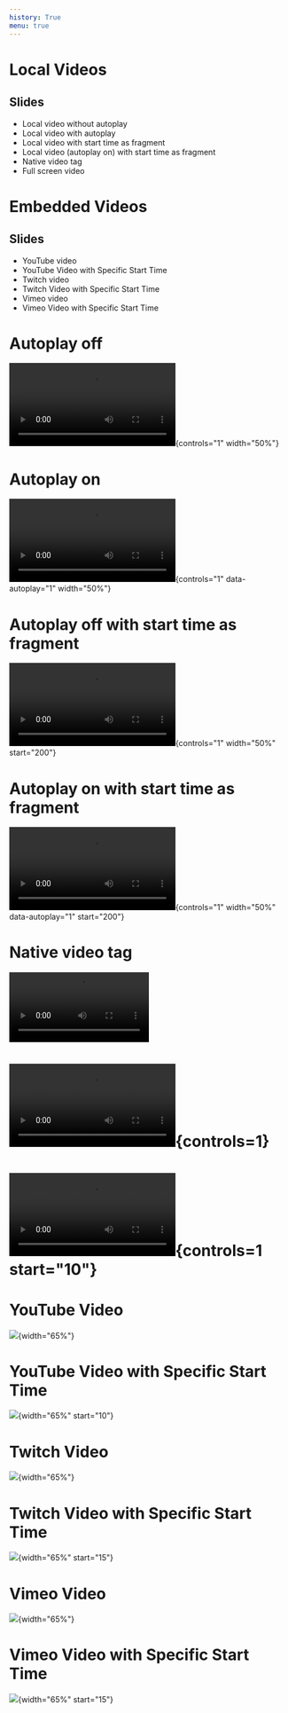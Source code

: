 ```yaml
---
history: True
menu: true
---
```


# Local Videos

## Slides

- Local video without autoplay
- Local video with autoplay
- Local video with start time as fragment
- Local video (autoplay on) with start time as fragment
- Native video tag
- Full screen video

# Embedded Videos

## Slides

- YouTube video
- YouTube Video with Specific Start Time
- Twitch video
- Twitch Video with Specific Start Time
- Vimeo video
- Vimeo Video with Specific Start Time

# Autoplay off

![](./pacman-perfect-game.mp4){controls="1" width="50%"}

# Autoplay on

![](./pacman-perfect-game.mp4){controls="1" data-autoplay="1" width="50%"}

# Autoplay off with start time as fragment

![](./pacman-perfect-game.mp4){controls="1" width="50%" start="200"}

# Autoplay on with start time as fragment

![](./pacman-perfect-game.mp4){controls="1" width="50%" data-autoplay="1" start="200"}

# Native video tag

<video src="pacman-perfect-game.mp4#t=200" style="height:auto;width:50%;" controls="1" data-autoplay="1"></video>

# ![](./pacman-perfect-game.mp4){controls=1}

# ![](./pacman-perfect-game.mp4){controls=1 start="10"}

# YouTube Video

![](youtube://qEcmwHRG2Mo){width="65%"}

# YouTube Video with Specific Start Time

![](youtube://qEcmwHRG2Mo){width="65%" start="10"}

# Twitch Video

![](twitch://hungry){width="65%"}

# Twitch Video with Specific Start Time

![](twitch://hungry){width="65%" start="15"}

# Vimeo Video

![](vimeo://75414236){width="65%"}

# Vimeo Video with Specific Start Time

![](vimeo://75414236){width="65%" start="15"} 
